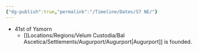 ```yaml
---
{"dg-publish":true,"permalink":"/Timeline/Dates/57 NE/"}
---
```


- 41st of Ysmorn
	- [[Locations/Regions/Velum Custodia/Bal Ascetica/Settlements/Augurport/Augurport\|Augurport]] is founded.